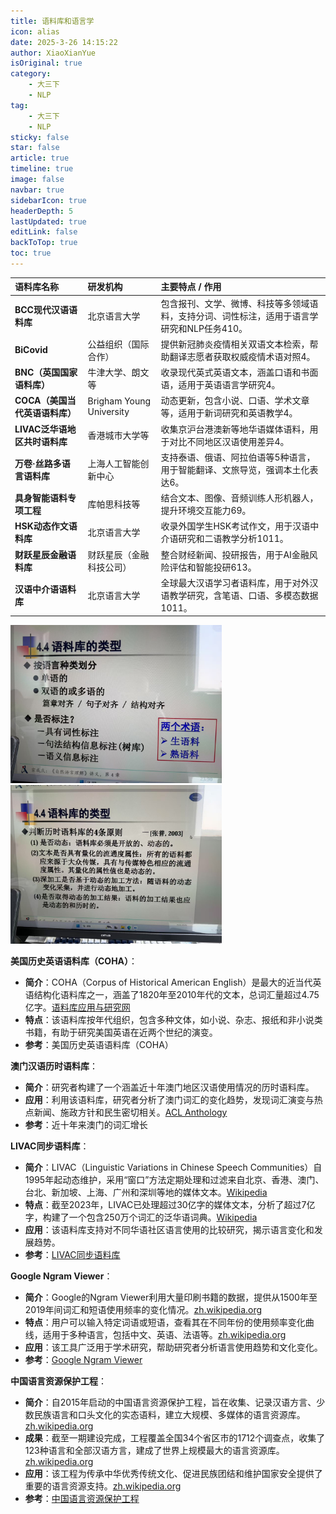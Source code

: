 ```yaml
---
title: 语料库和语言学
icon: alias
date: 2025-3-26 14:15:22
author: XiaoXianYue
isOriginal: true
category: 
    - 大三下
    - NLP
tag:
    - 大三下
    - NLP
sticky: false
star: false
article: true
timeline: true
image: false
navbar: true
sidebarIcon: true
headerDepth: 5
lastUpdated: true
editLink: false
backToTop: true
toc: true
---
```


| **语料库名称**                 | **研发机构**             | **主要特点 / 作用**                                          |
| :----------------------------- | :----------------------- | :----------------------------------------------------------- |
| **BCC现代汉语语料库**          | 北京语言大学             | 包含报刊、文学、微博、科技等多领域语料，支持分词、词性标注，适用于语言学研究和NLP任务410。 |
| **BiCovid**                    | 公益组织（国际合作）     | 提供新冠肺炎疫情相关双语文本检索，帮助翻译志愿者获取权威疫情术语对照4。 |
| **BNC（英国国家语料库）**      | 牛津大学、朗文等         | 收录现代英式英语文本，涵盖口语和书面语，适用于英语语言学研究4。 |
| **COCA（美国当代英语语料库）** | Brigham Young University | 动态更新，包含小说、口语、学术文章等，适用于新词研究和英语教学4。 |
| **LIVAC泛华语地区共时语料库**  | 香港城市大学等           | 收集京沪台港澳新等地华语媒体语料，用于对比不同地区汉语使用差异4。 |
| **万卷·丝路多语言语料库**      | 上海人工智能创新中心     | 支持泰语、俄语、阿拉伯语等5种语言，用于智能翻译、文旅导览，强调本土化表达6。 |
| **具身智能语料专项工程**       | 库帕思科技等             | 结合文本、图像、音频训练人形机器人，提升环境交互能力69。     |
| **HSK动态作文语料库**          | 北京语言大学             | 收录外国学生HSK考试作文，用于汉语中介语研究和二语教学分析1011。 |
| **财跃星辰金融语料库**         | 财跃星辰（金融科技公司） | 整合财经新闻、投研报告，用于AI金融风险评估和智能投研613。    |
| **汉语中介语语料库**           | 北京语言大学             | 全球最大汉语学习者语料库，用于对外汉语教学研究，含笔语、口语、多模态数据1011。 |



<img src="./03.assets/image-20250326144926704.png" alt="image-20250326144926704" style="zoom: 33%;" />

<img src="./03.assets/image-20250326151205707.png" alt="image-20250326151205707" style="zoom:33%;" />

**美国历史英语语料库（COHA）**：

- **简介**：COHA（Corpus of Historical American English）是最大的近当代英语结构化语料库之一，涵盖了1820年至2010年代的文本，总词汇量超过4.75亿字。[语料库应用与研究网](https://cascorpus.com/link-detail/174487?utm_source=chatgpt.com)
- **特点**：该语料库按年代组织，包含多种文体，如小说、杂志、报纸和非小说类书籍，有助于研究美国英语在近两个世纪的演变。
- **参考**：美国历史英语语料库（COHA）

**澳门汉语历时语料库**：

- **简介**：研究者构建了一个涵盖近十年澳门地区汉语使用情况的历时语料库。
- **应用**：利用该语料库，研究者分析了澳门词汇的变化趋势，发现词汇演变与热点新闻、施政方针和民生密切相关。[ACL Anthology](https://aclanthology.org/2021.ccl-1.33.pdf?utm_source=chatgpt.com)
- **参考**：近十年来澳门的词汇增长

**LIVAC同步语料库**：

- **简介**：LIVAC（Linguistic Variations in Chinese Speech Communities）自1995年起动态维护，采用“窗口”方法定期处理和过滤来自北京、香港、澳门、台北、新加坡、上海、广州和深圳等地的媒体文本。[Wikipedia](https://en.wikipedia.org/wiki/LIVAC_Synchronous_Corpus?utm_source=chatgpt.com)
- **特点**：截至2023年，LIVAC已处理超过30亿字的媒体文本，分析了超过7亿字，构建了一个包含250万个词汇的泛华语词典。[Wikipedia](https://en.wikipedia.org/wiki/LIVAC_Synchronous_Corpus?utm_source=chatgpt.com)
- **应用**：该语料库支持对不同华语社区语言使用的比较研究，揭示语言变化和发展趋势。
- **参考**：[LIVAC同步语料库](https://en.wikipedia.org/wiki/LIVAC_Synchronous_Corpus)

**Google Ngram Viewer**：

- **简介**：Google的Ngram Viewer利用大量印刷书籍的数据，提供从1500年至2019年间词汇和短语使用频率的变化情况。[zh.wikipedia.org](https://zh.wikipedia.org/wiki/Google_Ngram_Viewer?utm_source=chatgpt.com)
- **特点**：用户可以输入特定词语或短语，查看其在不同年份的使用频率变化曲线，适用于多种语言，包括中文、英语、法语等。[zh.wikipedia.org](https://zh.wikipedia.org/wiki/Google_Ngram_Viewer?utm_source=chatgpt.com)
- **应用**：该工具广泛用于学术研究，帮助研究者分析语言使用趋势和文化变化。
- **参考**：[Google Ngram Viewer](https://zh.wikipedia.org/wiki/Google_Ngram_Viewer)

**中国语言资源保护工程**：

- **简介**：自2015年启动的中国语言资源保护工程，旨在收集、记录汉语方言、少数民族语言和口头文化的实态语料，建立大规模、多媒体的语言资源库。[zh.wikipedia.org](https://zh.wikipedia.org/wiki/中国语言资源保护工程?utm_source=chatgpt.com)
- **成果**：截至一期建设完成，工程覆盖全国34个省区市的1712个调查点，收集了123种语言和全部汉语方言，建成了世界上规模最大的语言资源库。[zh.wikipedia.org](https://zh.wikipedia.org/wiki/中国语言资源保护工程?utm_source=chatgpt.com)
- **应用**：该工程为传承中华优秀传统文化、促进民族团结和维护国家安全提供了重要的语言资源支持。[zh.wikipedia.org](https://zh.wikipedia.org/wiki/中国语言资源保护工程?utm_source=chatgpt.com)
- **参考**：[中国语言资源保护工程](https://zh.wikipedia.org/wiki/中国语言资源保护工程)